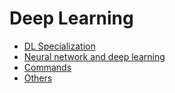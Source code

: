 # Deep Learning

- [DL Specialization](dl-specialization)
- [Neural network and deep learning](neural-network-and-deep-learning)
- [Commands](ai/deep-learning/commands.md)
- [Others](ai/deep-learning/others.md)
